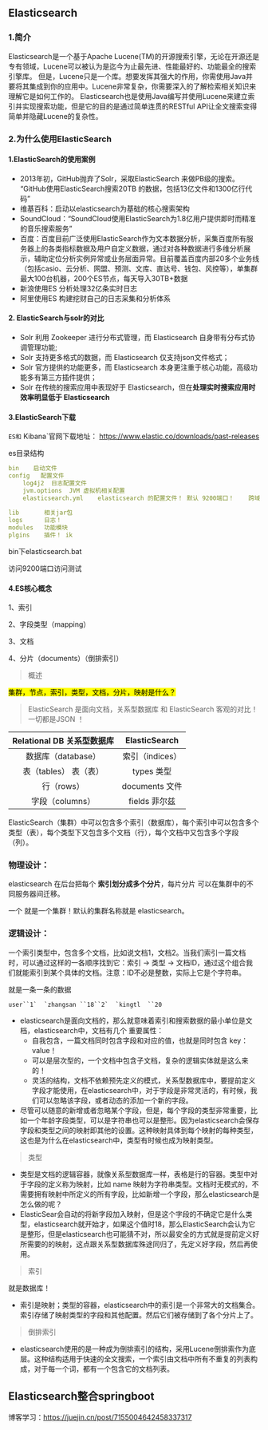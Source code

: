 ## Elasticsearch

### 1.简介

Elasticsearch是一个基于Apache Lucene(TM)的开源搜索引擎，无论在开源还是专有领域，Lucene可以被认为是迄今为止最先进、性能最好的、功能最全的搜索引擎库。 
但是，Lucene只是一个库。想要发挥其强大的作用，你需使用Java并要将其集成到你的应用中。Lucene非常复杂，你需要深入的了解检索相关知识来理解它是如何工作的。 
Elasticsearch也是使用Java编写并使用Lucene来建立索引并实现搜索功能，但是它的目的是通过简单连贯的RESTful API让全文搜索变得简单并隐藏Lucene的复杂性。

### 2.为什么使用ElasticSearch

#### **1.ElasticSearch的使用案例**

- 2013年初，GitHub抛弃了Solr，采取ElasticSearch 来做PB级的搜索。 “GitHub使用ElasticSearch搜索20TB
  的数据，包括13亿文件和1300亿行代码”
- 维基百科：启动以elasticsearch为基础的核心搜索架构
- SoundCloud：“SoundCloud使用ElasticSearch为1.8亿用户提供即时而精准的音乐搜索服务”
- 百度：百度目前广泛使用ElasticSearch作为文本数据分析，采集百度所有服务器上的各类指标数据及用户自定义数据，通过对各种数据进行多维分析展示，辅助定位分析实例异常或业务层面异常。目前覆盖百度内部20多个业务线（包括casio、云分析、网盟、预测、文库、直达号、钱包、风控等），单集群最大100台机器，200个ES节点，每天导入30TB+数据
- 新浪使用ES 分析处理32亿条实时日志
- 阿里使用ES 构建挖财自己的日志采集和分析体系

#### 2. ElasticSearch与solr的对比

- Solr 利用 Zookeeper 进行分布式管理，而 Elasticsearch 自身带有分布式协调管理功能;
- Solr 支持更多格式的数据，而 Elasticsearch 仅支持json文件格式；
- Solr 官方提供的功能更多，而 Elasticsearch 本身更注重于核心功能，高级功能多有第三方插件提供；
- Solr 在传统的搜索应用中表现好于 Elasticsearch，但在**处理实时搜索应用时效率明显低于 Elasticsearch**

#### 3.ElasticSearch下载

`ES和` Kibana`官网下载地址： https://www.elastic.co/downloads/past-releases

es目录结构

```yml
bin    启动文件
config   配置文件
    log4j2  日志配置文件
    jvm.options  JVM 虚拟机相关配置
    elasticsearch.yml    elasticsearch 的配置文件！ 默认 9200端口！    跨域！
     
lib       相关jar包
logs      日志！
modules   功能模块
plgins    插件！ ik
```

bin下elasticsearch.bat

访问9200端口访问测试

#### 4.ES核心概念

1、索引

2、字段类型（mapping）

3、文档

4、分片（documents）（倒排索引）

> 概述

<mark>集群，节点，索引，类型，文档，分片，映射是什么？</mark>

> ElasticSearch 是面向文档，关系型数据库 和 ElasticSearch 客观的对比！ 一切都是JSON ！

| Relational DB 关系型数据库 |  ElasticSearch  |
| :------------------------: | :-------------: |
|     数据库（database）     | 索引（indices） |
|   表（tables） 表（表）    |   types 类型    |
|         行（rows）         | documents 文件  |
|      字段（columns）       |  fields 菲尔兹  |

ElasticSearch（集群）中可以包含多个索引（数据库），每个索引中可以包含多个类型（表），每个类型下又包含多个文档（行），每个文档中又包含多个字段（列）。

### 物理设计：

elasticsearch 在后台把每个 **索引划分成多个分片**，每片分片 可以在集群中的不同服务器间迁移。

一个 就是一个集群！默认的集群名称就是 elasticsearch。

### 逻辑设计：

一个索引类型中，包含多个文档，比如说文档1，文档2。当我们索引一篇文档时，可以通过这样的一各顺序找到它：索引 -> 类型 -> 文档ID，通过这个组合我们就能索引到某个具体的文档。注意：ID不必是整数，实际上它是个字符串。

就是一条一条的数据

```
user``1`  `zhangsan ``18``2`  `kingtl  ``20
```

- elasticsearch是面向文档的，那么就意味着索引和搜索数据的最小单位是文档，elasticsearch中，文档有几个 重要属性：
  - 自我包含，一篇文档同时包含字段和对应的值，也就是同时包含 key：value！
  - 可以是层次型的，一个文档中包含子文档，复杂的逻辑实体就是这么来的！
  - 灵活的结构，文档不依赖预先定义的模式，关系型数据库中，要提前定义字段才能使用，在elasticsearch中，对于字段是非常灵活的，有时候，我们可以忽略该字段，或者动态的添加一个新的字段。
- 尽管可以随意的新增或者忽略某个字段，但是，每个字段的类型非常重要，比如一个年龄字段类型，可以是字符串也可以是整形。因为elasticsearch会保存字段和类型之间的映射即其他的设置。这种映射具体到每个映射的每种类型，这也是为什么在elasticsearch中，类型有时候也成为映射类型。

> 类型

- 类型是文档的逻辑容器，就像关系型数据库一样，表格是行的容器。类型中对于字段的定义称为映射，比如 name 映射为字符串类型。文档时无模式的，不需要拥有映射中所定义的所有字段，比如新增一个字段，那么elasticsearch是怎么做的呢？
- ElasticSear会自动的将新字段加入映射，但是这个字段的不确定它是什么类型，elasticsearch就开始才，如果这个值时18，那么ElasticSearch会认为它是整形，但是elasticsearch也可能猜不对，所以最安全的方式就是提前定义好所需要的的映射，这点跟关系型数据库殊途同归了，先定义好字段，然后再使用。

> 索引

就是数据库！

- 索引是映射；类型的容器，elasticsearch中的索引是一个非常大的文档集合。索引存储了映射类型的字段和其他配置。然后它们被存储到了各个分片上了。

> 倒排索引

- elasticsearch使用的是一种成为倒排索引的结构，采用Lucene倒排索作为底层。这种结构适用于快速的全文搜索，一个索引由文档中所有不重复的列表构成，对于每一个词，都有一个包含它的文档列表。

## Elasticsearch整合springboot

博客学习：https://juejin.cn/post/7155004642458337317
